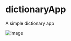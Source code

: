 # dictionaryApp
A simple dictionary app


![image](https://user-images.githubusercontent.com/54631891/223610482-9acdb37b-769b-4a51-8e34-807ffddaf948.png)
